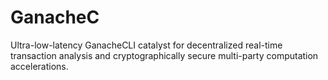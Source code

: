 # GanacheC
Ultra-low-latency GanacheCLI catalyst for decentralized real-time transaction analysis and cryptographically secure multi-party computation accelerations.
